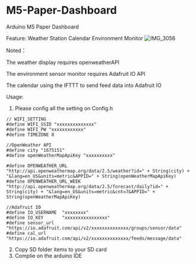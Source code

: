 # M5-Paper-Dashboard
Arduino M5 Paper Dashboard

Feature:
Weather Station
Calendar
Environment Monitor
![IMG_3056](https://user-images.githubusercontent.com/61930699/211181751-0a6f5524-7451-4a99-86e6-3efdb1db319d.jpg)


Noted：

The weather display requires openweatherAPI

The environment sensor monitor requires Adafruit IO API

The calendar using the IFTTT to send feed data into Adafruit IO

Usage:
1. Please config all the setting on Config.h

```
// WIFI_SETTING
#define WIFI_SSID "xxxxxxxxxxxxxx"
#define WIFI_PW "xxxxxxxxxxxx"
#define TIMEZONE 8

//OpenWeather API
#define city "1675151"
#define openWeatherMapApiKey "xxxxxxxxxx"

#define OPENWEATHER_URL "http://api.openweathermap.org/data/2.5/weather?id=" + String(city) + "&lang=en_US&units=metric&APPID=" + String(openWeatherMapApiKey)
#define OPENWEATHER_URL_WEEK "http://api.openweathermap.org/data/2.5/forecast/daily?id=" + String(city) + "&lang=en_US&units=metric&cnt=7&APPID=" + String(openWeatherMapApiKey)

//Adafruit IO
#define IO_USERNAME  "xxxxxxxx"
#define IO_KEY       "xxxxxxxxxxxxxxxx"
#define sensor_url   "https://io.adafruit.com/api/v2/xxxxxxxxxxxxxx/groups/sensor/data"
#define cal_url   "https://io.adafruit.com/api/v2/xxxxxxxxxxxxxx/feeds/message/data"
```
2. Copy SD folder items to your SD card
3. Complie on the arduino IDE

